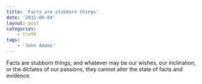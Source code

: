 ```yaml
---
title: 'Facts are stubborn things'
date: '2011-06-04'
layout: post
categories:
    - truth
tags:
    - 'John Adams'
---
```


Facts are stubborn things; and whatever may be our wishes, our inclination, or the dictates of our passions, they cannot alter the state of facts and evidence.